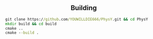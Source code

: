 <div align="center">
    <h2>Building</h2>
</div>

```bat
git clone https://github.com/YOUWILLDIE666/PhysY.git && cd PhysY
mkdir build && cd build
cmake ..
cmake --build .
```
